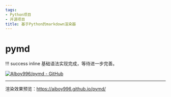 ```yaml
---
tags:
- Python项目
- 开源项目
title: 基于Python的markdown渲染器
---
```


# pymd
!!! success inline
    基础语法实现完成，等待进一步完善。

[![AIboy996/pymd - GitHub](https://gh-card.dev/repos/AIboy996/pymd.svg?fullname=)](https://github.com/AIboy996/pymd)

<hr>

渲染效果预览：<https://aiboy996.github.io/pymd/>